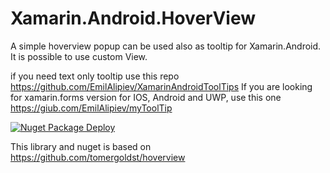 # Xamarin.Android.HoverView

A simple hoverview popup can be used also as tooltip for Xamarin.Android. It is possible to use custom View.

 if you need text only tooltip use this repo https://github.com/EmilAlipiev/XamarinAndroidToolTips
If you are looking for xamarin.forms version for IOS, Android and UWP, use this one https://giub.com/EmilAlipiev/myToolTip

[![Nuget Package Deploy](https://github.com/EmilAlipiev/Xamarin.Android.HoverView/workflows/Nuget%20Package%20Deploy/badge.svg)](https://www.nuget.org/packages/Xamarin.Android.HoverView)

This library and nuget is based on https://github.com/tomergoldst/hoverview

